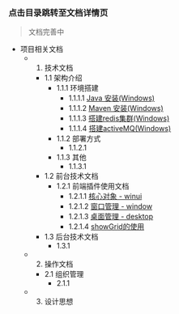 ### 点击目录跳转至文档详情页

> 文档完善中

- 项目相关文档
    - 1. 技术文档
        - 1.1 架构介绍
            - 1.1.1 环境搭建
                - 1.1.1.1 [Java 安装(Windows)](https://mp.weixin.qq.com/s/d_--BpK6K8a43tYq9aGJsA)
                - 1.1.1.2 [Maven 安装(Windows)](https://mp.weixin.qq.com/s/1SOkIwoIYIx1j93NmJMQRg)
                - 1.1.1.3 [搭建redis集群(Windows)](https://mp.weixin.qq.com/s/bKAJpFK4YXMJ7d0i6lXeGg)
                - 1.1.1.4 [搭建activeMQ(Windows)](https://mp.weixin.qq.com/s/xW8pYy81Smg4dx_6b_MCjw)
            - 1.1.2 部署方式
                - 1.1.2.1
            - 1.1.3 其他
                - 1.1.3.1 
        - 1.2 前台技术文档
            - 1.2.1 前端插件使用文档
                - 1.2.1.1 [核心对象 - winui](https://mp.weixin.qq.com/s/ZZaTN-PrtrR6al86Q_R8Cg)
                - 1.2.1.2 [窗口管理 - window](https://mp.weixin.qq.com/s/padRlxI-x5smW9vPkTUojg)
                - 1.2.1.3 [桌面管理 - desktop](https://mp.weixin.qq.com/s/xSyFoHZDrUq0Z9A_6_u8AA)
                - 1.2.1.4 [showGrid的使用](https://mp.weixin.qq.com/s/ou4rAUFMdBuRAVEnDHokIA)
        - 1.3 后台技术文档
            - 1.3.1 
    - 2. 操作文档
        - 2.1 组织管理
            - 2.1.1 
    - 3. 设计思想